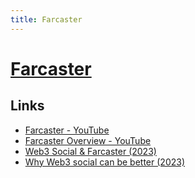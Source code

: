 ```yaml
---
title: Farcaster
---
```


# [Farcaster](https://www.farcaster.xyz/)

## Links

- [Farcaster - YouTube](https://www.youtube.com/@farcasterxyz/videos)
- [Farcaster Overview - YouTube](https://www.youtube.com/playlist?list=PL0eq1PLf6eUdm35v_840EGLXkVJDhxhcF)
- [Web3 Social & Farcaster (2023)](https://mirror.xyz/edatweets.eth/vD_LmOZHV5S3uRXqkDTjJldiAKqKLOtRvb2TiP90fMg)
- [Why Web3 social can be better (2023)](https://www.discove.xyz/threads/0x9fc78e0d45f3060006273362e0ac411db6260c912de1c5e121b24420b8180285/0x9fc78e0d45f3060006273362e0ac411db6260c912de1c5e121b24420b8180285)
